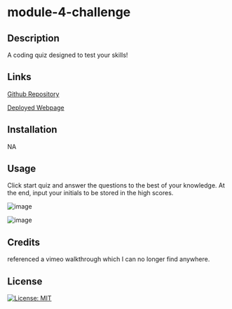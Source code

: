 # module-4-challenge

## Description
A coding quiz designed to test your skills!

## Links

[Github Repository](https://github.com/carsongarbe/module-4-challenge)

[Deployed Webpage](https://carsongarbe.github.io/module-4-challenge/)

## Installation
NA

## Usage
Click start quiz and answer the questions to the best of your knowledge. At the end, input your initials to be stored in the high scores.

![image](https://user-images.githubusercontent.com/115752437/201539777-1d5fe142-875b-4fe5-807d-cc4b0fb409f3.png)

![image](https://user-images.githubusercontent.com/115752437/201539721-d1849a64-e912-4b24-ba5d-4426a8d7c511.png)

## Credits
referenced a vimeo walkthrough which I can no longer find anywhere.

## License

[![License: MIT](https://img.shields.io/badge/License-MIT-yellow.svg)](https://opensource.org/licenses/MIT)

